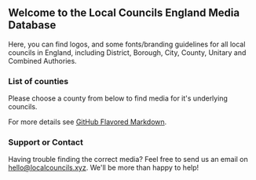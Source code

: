 ## Welcome to the Local Councils England Media Database

Here, you can find logos, and some fonts/branding guidelines for all local councils in England, including District, Borough, City, County, Unitary and Combined Authories.

### List of counties

Please choose a county from below to find media for it's underlying councils.

For more details see [GitHub Flavored Markdown](https://guides.github.com/features/mastering-markdown/).

### Support or Contact

Having trouble finding the correct media? Feel free to send us an email on hello@localcouncils.xyz. We'll be more than happy to help!
